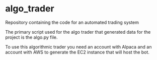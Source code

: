 # algo_trader
Repository containing the code for an automated trading system 

The primary script used for the algo trader that generated data for the project is the algo.py file. 

To use this algorithmic trader you need an account with Alpaca and an account with AWS to generate the EC2 instance that will host the bot. 
